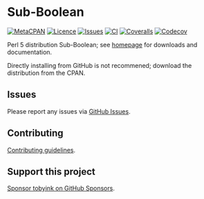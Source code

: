 # Sub-Boolean

[![MetaCPAN](https://img.shields.io/cpan/v/Sub-Boolean.svg)](https://metacpan.org/release/Sub-Boolean)
[![Licence](https://img.shields.io/cpan/l/Sub-Boolean)](https://metacpan.org/dist/Sub-Boolean/source/LICENSE)
[![Issues](https://img.shields.io/github/issues/tobyink/p5-sub-boolean)](https://github.com/tobyink/p5-sub-boolean/issues)
[![CI](https://github.com/tobyink/p5-sub-boolean/workflows/CI/badge.svg)](https://github.com/tobyink/p5-sub-boolean/actions)
[![Coveralls](https://coveralls.io/repos/tobyink/p5-sub-boolean/badge.svg?branch=master&amp;service=github)](https://coveralls.io/github/tobyink/p5-sub-boolean)
[![Codecov](https://codecov.io/gh/tobyink/p5-sub-boolean/branch/master/graph/badge.svg)](https://codecov.io/gh/tobyink/p5-sub-boolean)

Perl 5 distribution Sub-Boolean; see [homepage](https://metacpan.org/release/Sub-Boolean)
for downloads and documentation.

Directly installing from GitHub is not recommened; download the distribution
from the CPAN.

## Issues

Please report any issues via [GitHub Issues](https://github.com/tobyink/p5-sub-boolean/issues).

## Contributing

[Contributing guidelines](https://toby.ink/open-source/contributing/).

## Support this project

[Sponsor tobyink on GitHub Sponsors](https://github.com/sponsors/tobyink).
